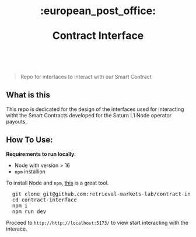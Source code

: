 <h1 align="center">
	<br>
	 :european_post_office:
	<br>
	<br>
	Contract Interface 
	<br>
	<br>
	<br>
</h1>

> Repo for interfaces to interact with our Smart Contract


## What is this 

This repo is dedicated for the design of the interfaces used for interacting witht the Smart Contracts developed for the Saturn L1 Node operator payouts. 


## How To Use:
**Requirements to run locally**:
- Node with version > 16
- `npm` installion

To install Node and `npm`, [this](https://github.com/nvm-sh/nvm) is a great tool. 
<pre>
  git clone git@github.com:retrieval-markets-lab/contract-interface.git
  cd contract-interface
  npm i
  npm run dev
</pre>

Proceed to `http://http://localhost:5173/` to view start interacting with the interace. 

